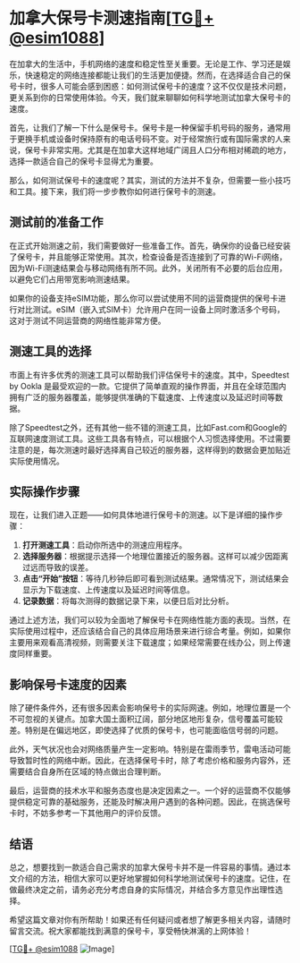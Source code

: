 # 加拿大保号卡测速指南[[TG💪+ @esim1088](https://t.me/s/esim1088)]

在加拿大的生活中，手机网络的速度和稳定性至关重要。无论是工作、学习还是娱乐，快速稳定的网络连接都能让我们的生活更加便捷。然而，在选择适合自己的保号卡时，很多人可能会感到困惑：如何测试保号卡的速度？这不仅仅是技术问题，更关系到你的日常使用体验。今天，我们就来聊聊如何科学地测试加拿大保号卡的速度。

首先，让我们了解一下什么是保号卡。保号卡是一种保留手机号码的服务，通常用于更换手机或设备时保持原有的电话号码不变。对于经常旅行或有国际需求的人来说，保号卡非常实用。尤其是在加拿大这样地域广阔且人口分布相对稀疏的地方，选择一款适合自己的保号卡显得尤为重要。

那么，如何测试保号卡的速度呢？其实，测试的方法并不复杂，但需要一些小技巧和工具。接下来，我们将一步步教你如何进行保号卡的测速。

## 测试前的准备工作

在正式开始测速之前，我们需要做好一些准备工作。首先，确保你的设备已经安装了保号卡，并且能够正常使用。其次，检查设备是否连接到了可靠的Wi-Fi网络，因为Wi-Fi测速结果会与移动网络有所不同。此外，关闭所有不必要的后台应用，以避免它们占用带宽影响测速结果。

如果你的设备支持eSIM功能，那么你可以尝试使用不同的运营商提供的保号卡进行对比测试。eSIM（嵌入式SIM卡）允许用户在同一设备上同时激活多个号码，这对于测试不同运营商的网络性能非常方便。

## 测速工具的选择

市面上有许多优秀的测速工具可以帮助我们评估保号卡的速度。其中，Speedtest by Ookla 是最受欢迎的一款。它提供了简单直观的操作界面，并且在全球范围内拥有广泛的服务器覆盖，能够提供准确的下载速度、上传速度以及延迟时间等数据。

除了Speedtest之外，还有其他一些不错的测速工具，比如Fast.com和Google的互联网速度测试工具。这些工具各有特点，可以根据个人习惯选择使用。不过需要注意的是，每次测速时最好选择离自己较近的服务器，这样得到的数据会更加贴近实际使用情况。

## 实际操作步骤

现在，让我们进入正题——如何具体地进行保号卡的测速。以下是详细的操作步骤：

1. **打开测速工具**：启动你所选中的测速应用程序。
2. **选择服务器**：根据提示选择一个地理位置接近的服务器。这样可以减少因距离过远而导致的误差。
3. **点击“开始”按钮**：等待几秒钟后即可看到测试结果。通常情况下，测试结果会显示为下载速度、上传速度以及延迟时间等信息。
4. **记录数据**：将每次测得的数据记录下来，以便日后对比分析。

通过上述方法，我们可以较为全面地了解保号卡在网络性能方面的表现。当然，在实际使用过程中，还应该结合自己的具体应用场景来进行综合考量。例如，如果你主要用来观看高清视频，则需要关注下载速度；如果经常需要在线办公，则上传速度同样重要。

## 影响保号卡速度的因素

除了硬件条件外，还有很多因素会影响保号卡的实际网速。例如，地理位置是一个不可忽视的关键点。加拿大国土面积辽阔，部分地区地形复杂，信号覆盖可能较差。特别是在偏远地区，即使选择了优质的保号卡，也可能面临信号弱的问题。

此外，天气状况也会对网络质量产生一定影响。特别是在雷雨季节，雷电活动可能导致暂时性的网络中断。因此，在选择保号卡时，除了考虑价格和服务内容外，还需要结合自身所在区域的特点做出合理判断。

最后，运营商的技术水平和服务态度也是决定因素之一。一个好的运营商不仅能够提供稳定可靠的基础服务，还能及时解决用户遇到的各种问题。因此，在挑选保号卡时，不妨多参考一下其他用户的评价反馈。

## 结语

总之，想要找到一款适合自己需求的加拿大保号卡并不是一件容易的事情。通过本文介绍的方法，相信大家可以更好地掌握如何科学地测试保号卡的速度。记住，在做最终决定之前，请务必充分考虑自身的实际情况，并结合多方意见作出理性选择。

希望这篇文章对你有所帮助！如果还有任何疑问或者想了解更多相关内容，请随时留言交流。祝大家都能找到满意的保号卡，享受畅快淋漓的上网体验！

[[TG💪+ @esim1088](https://t.me/s/esim1088) ![Image](https://i.postimg.cc/4NQfJmqS/Snipaste-2025-05-13-00-14-12.png)]